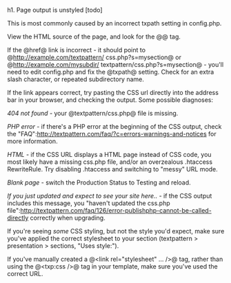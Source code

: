 h1. Page output is unstyled [todo]

This is most commonly caused by an incorrect txpath setting in config.php.

View the HTML source of the page, and look for the @<link rel="stylesheet" href="..." type="text/css" />@ tag.

If the @href@ link is incorrect - it should point to @http://example.com/textpattern/ css.php?s=mysection@ or @http://example.com/mysubdir/ textpattern/css.php?s=mysection@ - you'll need to edit config.php and fix the @txpath@ setting.  Check for an extra slash character, or repeated subdirectory name.

If the link appears correct, try pasting the CSS url directly into the address bar in your browser, and checking the output.  Some possible diagnoses:

*404 not found* - your @textpattern/css.php@ file is missing.

*PHP error* - if there's a PHP error at the beginning of the CSS output, check the "FAQ":http://textpattern.com/faq/?c=errors-warnings-and-notices for more information.

*HTML* - if the CSS URL displays a HTML page instead of CSS code, you most likely have a missing css.php file, and/or an overzealous .htaccess RewriteRule.  Try disabling .htaccess and switching to "messy" URL mode.

*Blank page* - switch the Production Status to Testing and reload.

*If you just updated and expect to see your site here..* - if the CSS output includes this message, you "haven't updated the css.php file":http://textpattern.com/faq/126/error-publishphp-cannot-be-called-directly correctly when upgrading.

If you're seeing _some_ CSS styling, but not the style you'd expect, make sure you've applied the correct stylesheet to your section (textpattern > presentation > sections, "Uses style:").

If you've manually created a @<link rel="stylesheet" ... />@ tag, rather than using the @<txp:css />@ tag in your template, make sure you've used the correct URL.